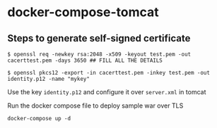# docker-compose-tomcat

## Steps to generate self-signed certificate

`$ openssl req -newkey rsa:2048 -x509 -keyout test.pem -out cacerttest.pem -days 3650 ## FILL ALL THE DETAILS`

`$ openssl pkcs12 -export -in cacerttest.pem -inkey test.pem -out identity.p12 -name "mykey"`

Use the key `identity.p12` and configure it over `server.xml` in tomcat

Run the docker compose file to deploy sample war over TLS

`docker-compose up -d`

